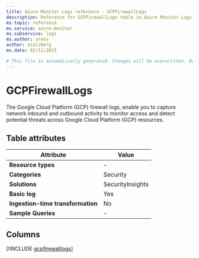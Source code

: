 ```yaml
---
title: Azure Monitor Logs reference - GCPFirewallLogs
description: Reference for GCPFirewallLogs table in Azure Monitor Logs.
ms.topic: reference
ms.service: azure-monitor
ms.subservice: logs
ms.author: orens
author: osalzberg
ms.date: 02/11/2025

# This file is automatically generated. Changes will be overwritten. Do not change this file directly.
---
```


# GCPFirewallLogs

The Google Cloud Platform (GCP) firewall logs, enable you to capture network inbound and outbound activity to monitor access and detect potential threats across Google Cloud Platform (GCP) resources.


## Table attributes

|Attribute|Value|
|---|---|
|**Resource types**|-|
|**Categories**|Security|
|**Solutions**| SecurityInsights|
|**Basic log**|Yes|
|**Ingestion-time transformation**|No|
|**Sample Queries**|-|



## Columns
  
[!INCLUDE [gcpfirewalllogs](~/reusable-content/ce-skilling/azure/includes/azure-monitor/reference/tables/gcpfirewalllogs-include.md)]

